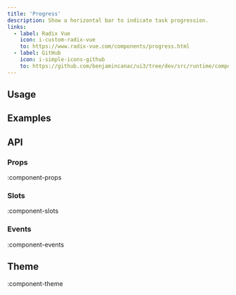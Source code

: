 ```yaml
---
title: 'Progress'
description: Show a horizontal bar to indicate task progression.
links:
  - label: Radix Vue
    icon: i-custom-radix-vue
    to: https://www.radix-vue.com/components/progress.html
  - label: GitHub
    icon: i-simple-icons-github
    to: https://github.com/benjamincanac/ui3/tree/dev/src/runtime/components/Progress.vue
---
```


## Usage

## Examples

## API

### Props

:component-props

### Slots

:component-slots

### Events

:component-events

## Theme

:component-theme
